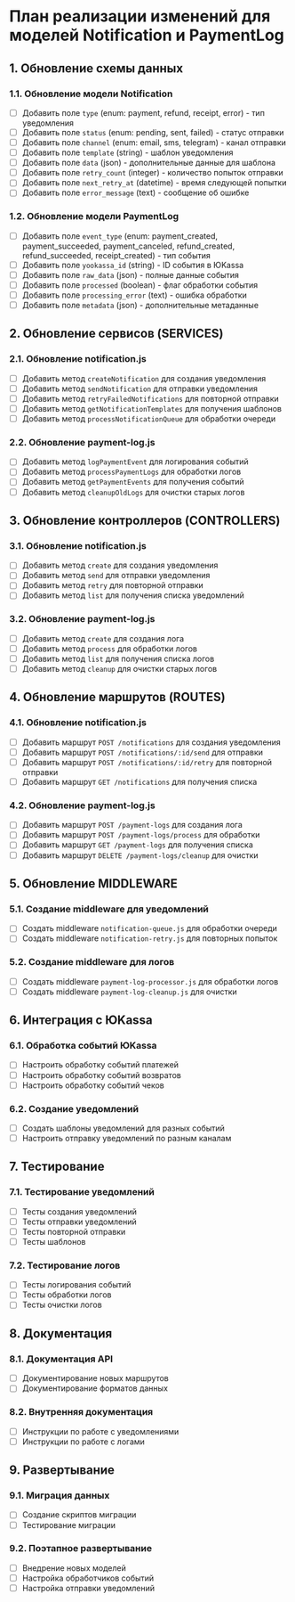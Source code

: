# План реализации изменений для моделей Notification и PaymentLog

## 1. Обновление схемы данных

### 1.1. Обновление модели Notification

- [ ] Добавить поле `type` (enum: payment, refund, receipt, error) - тип уведомления
- [ ] Добавить поле `status` (enum: pending, sent, failed) - статус отправки
- [ ] Добавить поле `channel` (enum: email, sms, telegram) - канал отправки
- [ ] Добавить поле `template` (string) - шаблон уведомления
- [ ] Добавить поле `data` (json) - дополнительные данные для шаблона
- [ ] Добавить поле `retry_count` (integer) - количество попыток отправки
- [ ] Добавить поле `next_retry_at` (datetime) - время следующей попытки
- [ ] Добавить поле `error_message` (text) - сообщение об ошибке

### 1.2. Обновление модели PaymentLog

- [ ] Добавить поле `event_type` (enum: payment_created, payment_succeeded, payment_canceled, refund_created, refund_succeeded, receipt_created) - тип события
- [ ] Добавить поле `yookassa_id` (string) - ID события в ЮKassa
- [ ] Добавить поле `raw_data` (json) - полные данные события
- [ ] Добавить поле `processed` (boolean) - флаг обработки события
- [ ] Добавить поле `processing_error` (text) - ошибка обработки
- [ ] Добавить поле `metadata` (json) - дополнительные метаданные

## 2. Обновление сервисов (SERVICES)

### 2.1. Обновление notification.js

- [ ] Добавить метод `createNotification` для создания уведомления
- [ ] Добавить метод `sendNotification` для отправки уведомления
- [ ] Добавить метод `retryFailedNotifications` для повторной отправки
- [ ] Добавить метод `getNotificationTemplates` для получения шаблонов
- [ ] Добавить метод `processNotificationQueue` для обработки очереди

### 2.2. Обновление payment-log.js

- [ ] Добавить метод `logPaymentEvent` для логирования событий
- [ ] Добавить метод `processPaymentLogs` для обработки логов
- [ ] Добавить метод `getPaymentEvents` для получения событий
- [ ] Добавить метод `cleanupOldLogs` для очистки старых логов

## 3. Обновление контроллеров (CONTROLLERS)

### 3.1. Обновление notification.js

- [ ] Добавить метод `create` для создания уведомления
- [ ] Добавить метод `send` для отправки уведомления
- [ ] Добавить метод `retry` для повторной отправки
- [ ] Добавить метод `list` для получения списка уведомлений

### 3.2. Обновление payment-log.js

- [ ] Добавить метод `create` для создания лога
- [ ] Добавить метод `process` для обработки логов
- [ ] Добавить метод `list` для получения списка логов
- [ ] Добавить метод `cleanup` для очистки старых логов

## 4. Обновление маршрутов (ROUTES)

### 4.1. Обновление notification.js

- [ ] Добавить маршрут `POST /notifications` для создания уведомления
- [ ] Добавить маршрут `POST /notifications/:id/send` для отправки
- [ ] Добавить маршрут `POST /notifications/:id/retry` для повторной отправки
- [ ] Добавить маршрут `GET /notifications` для получения списка

### 4.2. Обновление payment-log.js

- [ ] Добавить маршрут `POST /payment-logs` для создания лога
- [ ] Добавить маршрут `POST /payment-logs/process` для обработки
- [ ] Добавить маршрут `GET /payment-logs` для получения списка
- [ ] Добавить маршрут `DELETE /payment-logs/cleanup` для очистки

## 5. Обновление MIDDLEWARE

### 5.1. Создание middleware для уведомлений

- [ ] Создать middleware `notification-queue.js` для обработки очереди
- [ ] Создать middleware `notification-retry.js` для повторных попыток

### 5.2. Создание middleware для логов

- [ ] Создать middleware `payment-log-processor.js` для обработки логов
- [ ] Создать middleware `payment-log-cleanup.js` для очистки

## 6. Интеграция с ЮKassa

### 6.1. Обработка событий ЮKassa

- [ ] Настроить обработку событий платежей
- [ ] Настроить обработку событий возвратов
- [ ] Настроить обработку событий чеков

### 6.2. Создание уведомлений

- [ ] Создать шаблоны уведомлений для разных событий
- [ ] Настроить отправку уведомлений по разным каналам

## 7. Тестирование

### 7.1. Тестирование уведомлений

- [ ] Тесты создания уведомлений
- [ ] Тесты отправки уведомлений
- [ ] Тесты повторной отправки
- [ ] Тесты шаблонов

### 7.2. Тестирование логов

- [ ] Тесты логирования событий
- [ ] Тесты обработки логов
- [ ] Тесты очистки логов

## 8. Документация

### 8.1. Документация API

- [ ] Документирование новых маршрутов
- [ ] Документирование форматов данных

### 8.2. Внутренняя документация

- [ ] Инструкции по работе с уведомлениями
- [ ] Инструкции по работе с логами

## 9. Развертывание

### 9.1. Миграция данных

- [ ] Создание скриптов миграции
- [ ] Тестирование миграции

### 9.2. Поэтапное развертывание

- [ ] Внедрение новых моделей
- [ ] Настройка обработчиков событий
- [ ] Настройка отправки уведомлений
